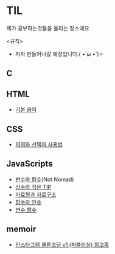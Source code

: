 # TIL
제가 공부하는것들을 올리는 장소에요

<규칙>
- 차차 만들어나갈 예정입니다.( •̀ ω •́ )✧


## C
## HTML
- <a href = "https://github.com/googoo81/TIL/blob/main/HTML5/Term.md">기본 용어</a>
## CSS
- <a href = "https://github.com/googoo81/TIL/blob/main/CSS3/Terminology%20Organization.md">의의와 선택자 사용법<a>
## JavaScripts
- <a href = "https://github.com/googoo81/TIL/blob/main/Javascripts/variable_and_fuction.md">변수와 함수</a>(Not Nomad)
- <a href = "https://github.com/googoo81/TIL/blob/main/Javascripts/js_common%20sense.md">상수와 작은 TIP</a>
- <a href = "https://github.com/googoo81/TIL/blob/main/Javascripts/js_Data_type_and_structure.md">자료형과 자료구조</a>
- <a href = "https://github.com/googoo81/TIL/blob/main/Javascripts/js_function_and_argument.md"> 함수와 인수 </a>
- <a href = "https://github.com/googoo81/TIL/blob/main/Javascripts/js_conditional_function.md"> 변수 함수 </a>
## memoir
- <a href = "https://github.com/googoo81/TIL/blob/main/Memoir/Instagram_v1_memoir.md">인스타그램 클론코딩 v1 (퍼블리싱) 회고록</a>
